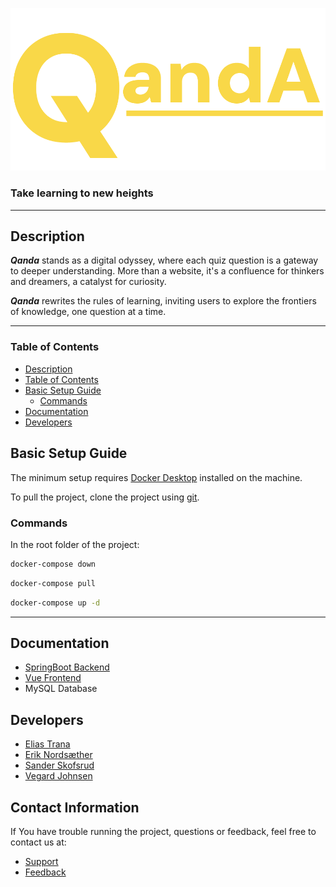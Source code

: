 ![logo](quanda_logo.png)

### Take learning to new heights

---

## Description

___Qanda___ stands as a digital odyssey, where each quiz question is a gateway to deeper 
understanding. More than a website, it's a confluence for thinkers and dreamers, a catalyst for curiosity.

___Qanda___ rewrites the rules of learning, inviting users to explore the frontiers of knowledge, one question at a time.

___

### Table of Contents

- [Description](#description)
- [Table of Contents](#table-of-contents)
- [Basic Setup Guide](#basic-setup-guide)
  - [Commands](#commands)
- [Documentation](#documentation)
- [Developers](#developers)

## Basic Setup Guide

The minimum setup requires [Docker Desktop](https://www.docker.com/products/docker-desktop/) installed on the machine.

To pull the project, clone the project using [git](https://git-scm.com/downloads). 

### Commands

In the root folder of the project:

```bash
docker-compose down
```

```bash
docker-compose pull
```

```bash
docker-compose up -d
```

___
## Documentation

- [SpringBoot Backend](https://github.com/Eliastrana/FullStackProject/tree/main/Backend)
- [Vue Frontend](https://github.com/Eliastrana/FullStackProject/tree/main/Frontend)
- MySQL Database


## Developers

- [Elias Trana](https://github.com/Eliastrana)
- [Erik Nordsæther](https://github.com/eriktur)
- [Sander Skofsrud](https://github.com/SanderSkofsrud)
- [Vegard Johnsen](https://github.com/VegardJohnsen)

## Contact Information

If You have trouble running the project, questions or feedback, feel free to contact us at:

- [Support](mailto:support@quand.no)
- [Feedback](mailto:support@quand.no)

